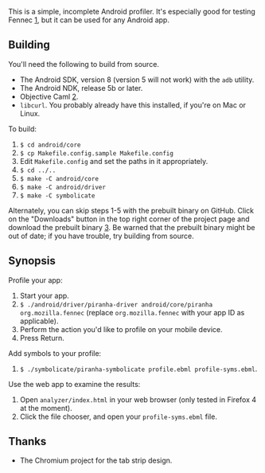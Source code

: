 This is a simple, incomplete Android profiler. It's especially good for testing
Fennec [1], but it can be used for any Android app.

Building
--------

You'll need the following to build from source.

* The Android SDK, version 8 (version 5 will not work) with the `adb` utility.
* The Android NDK, release 5b or later.
* Objective Caml [2].
* `libcurl`. You probably already have this installed, if you're on Mac or
  Linux.

To build:

1. `$ cd android/core`
2. `$ cp Makefile.config.sample Makefile.config`
3. Edit `Makefile.config` and set the paths in it appropriately.
4. `$ cd ../..`
5. `$ make -C android/core`
6. `$ make -C android/driver`
7. `$ make -C symbolicate`

Alternately, you can skip steps 1-5 with the prebuilt binary on GitHub. Click
on the "Downloads" button in the top right corner of the project page and
download the prebuilt binary [3]. Be warned that the prebuilt binary might be
out of date; if you have trouble, try building from source.

Synopsis
--------

Profile your app:

1. Start your app.
2. `$ ./android/driver/piranha-driver android/core/piranha org.mozilla.fennec` (replace `org.mozilla.fennec` with your app ID as applicable).
3. Perform the action you'd like to profile on your mobile device.
4. Press Return.

Add symbols to your profile:

1. `$ ./symbolicate/piranha-symbolicate profile.ebml profile-syms.ebml`.

Use the web app to examine the results:

1. Open `analyzer/index.html` in your web browser (only tested in Firefox 4 at
   the moment).
2. Click the file chooser, and open your `profile-syms.ebml` file.

Thanks
------

* The Chromium project for the tab strip design.

[1]: http://www.mozilla.com/en-US/mobile/
[2]: http://caml.inria.fr/
[3]: https://github.com/pcwalton/piranha

